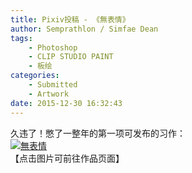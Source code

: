 ```yaml
---
title: Pixiv投稿 - 《無表情》
author: Semprathlon / Simfae Dean
tags:
	- Photoshop
	- CLIP STUDIO PAINT
	- 板绘
categories:
	- Submitted
	- Artwork
date: 2015-12-30 16:32:43
---
```

久违了！憋了一整年的第一项可发布的习作：  
[![無表情](https://blog.semprathlon.net/blog/uploads/2015/12/151225.png)](http://www.pixiv.net/member_illust.php?mode=medium&illust_id=54331697)  
【点击图片可前往作品页面】